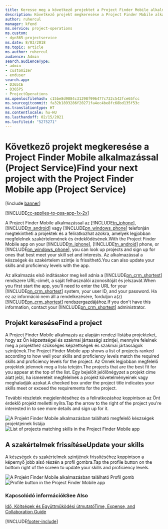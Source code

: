 ```yaml
---
title: Keresse meg a következő projektet a Project Finder Mobile alkalmazással
description: Következő projekt megkeresése a Project Finder Mobile alkalmazással a Project Service szolgáltatáshoz
author: ruhercul
manager: kfend
ms.service: project-operations
ms.custom:
- dyn365-projectservice
ms.date: 8/03/2018
ms.topic: article
ms.author: ruhercul
audience: Admin
search.audienceType:
- admin
- customizer
- enduser
search.app:
- D365CE
- D365PS
- ProjectOperations
ms.openlocfilehash: c15be8d9884c31298f996477c732c542fce65fcc
ms.sourcegitcommit: fa32b1893286f20271fa4ec4be8fc68bd135f53c
ms.translationtype: HT
ms.contentlocale: hu-HU
ms.lasthandoff: 02/15/2021
ms.locfileid: "5275271"
---
```

# <a name="find-your-next-project-with-the-project-finder-mobile-app-project-service"></a><span data-ttu-id="e8d9c-103">Következő projekt megkeresése a Project Finder Mobile alkalmazással (Project Service)</span><span class="sxs-lookup"><span data-stu-id="e8d9c-103">Find your next project with the Project Finder Mobile app (Project Service)</span></span>

[!include [banner](../includes/psa-now-project-operations.md)]

[!INCLUDE[cc-applies-to-psa-app-1x-2x](../includes/cc-applies-to-psa-app-1x-2x.md)]

<span data-ttu-id="e8d9c-104">A Project Finder Mobile alkalmazással az [!INCLUDE[tn_iphone](../includes/tn-iphone.md)], [!INCLUDE[tn_android](../includes/tn-android.md)] vagy [!INCLUDE[pn_windows_phone](../includes/pn-windows-phone.md)] telefonján megtekintheti a projektek és a feliratkozhat azokra, amelyek legjobban megfelelnek szakértelemének és érdeklődésének.</span><span class="sxs-lookup"><span data-stu-id="e8d9c-104">With the Project Finder Mobile app on your [!INCLUDE[tn_iphone](../includes/tn-iphone.md)], [!INCLUDE[tn_android](../includes/tn-android.md)] phone, or [!INCLUDE[pn_windows_phone](../includes/pn-windows-phone.md)], you can look up projects and sign up for ones that best meet your skill set and interests.</span></span> <span data-ttu-id="e8d9c-105">Az alkalmazással a készségek és szakértelem szintje is frissíthető.</span><span class="sxs-lookup"><span data-stu-id="e8d9c-105">You can also update your skills and proficiency levels with the app.</span></span>  
  
 <span data-ttu-id="e8d9c-106">Az alkalmazás első indításakor meg kell adnia a [!INCLUDE[pn_crm_shortest](../includes/pn-crm-shortest.md)] rendszere URL-címét, a saját felhasználói azonosítóját és jelszavát.</span><span class="sxs-lookup"><span data-stu-id="e8d9c-106">When you first start the app, you'll need to enter the URL for your [!INCLUDE[pn_crm_shortest](../includes/pn-crm-shortest.md)] system, your user ID, and your password.</span></span> <span data-ttu-id="e8d9c-107">Ha ez az információ nem áll a rendelkezésére, forduljon a(z) [!INCLUDE[pn_crm_shortest](../includes/pn-crm-shortest.md)] rendszergazdájához.</span><span class="sxs-lookup"><span data-stu-id="e8d9c-107">If you don't have this information,  contact your [!INCLUDE[pn_crm_shortest](../includes/pn-crm-shortest.md)] administrator.</span></span>  
  
## <a name="find-a-project"></a><span data-ttu-id="e8d9c-108">Projekt keresése</span><span class="sxs-lookup"><span data-stu-id="e8d9c-108">Find a project</span></span>  
 <span data-ttu-id="e8d9c-109">A Project Finder Mobile alkalmazás az alapján rendezi listába projekteket, hogy az Ön képzettségei és szakmai jártassági szintjei, mennyire felelnek meg a projekthez szükséges képzettségek és szakmai jártasságok szintjének.</span><span class="sxs-lookup"><span data-stu-id="e8d9c-109">The Project Finder Mobile app shows a list of projects ranked according to how well your skills and proficiency levels match the required skills and proficiency levels for the project.</span></span> <span data-ttu-id="e8d9c-110">Az Önnek legjobban megfelelő projektek jelennek meg a lista tetején.</span><span class="sxs-lookup"><span data-stu-id="e8d9c-110">The projects that are the best fit for you appear at the top of the list.</span></span> <span data-ttu-id="e8d9c-111">Egy bejelölt jelölőnégyzet a projekt címe alatt jelzi, ha ismereteit megfelelnek a projekt követelményeinek vagy meghaladják azokat.</span><span class="sxs-lookup"><span data-stu-id="e8d9c-111">A checked box under the project title indicates your skills meet or exceed the requirements for the project.</span></span>  
  
 <span data-ttu-id="e8d9c-112">További részletek megjelenítéséhez és a feliratkozáshoz koppintson az Önt érdeklő projekt melletti nyílra.</span><span class="sxs-lookup"><span data-stu-id="e8d9c-112">Tap the arrow to the right of the project you're interested in to see more details and sign up for it.</span></span>  
  
 <span data-ttu-id="e8d9c-113">![A Projekt Finder Mobile alkalmazásban található megfelelő készségek projektjeinek listája](../psa/media/project-service-project-finder-list.png "A Projekt Finder Mobile alkalmazásban található megfelelő készségek projektjeinek listája")</span><span class="sxs-lookup"><span data-stu-id="e8d9c-113">![List of projects matching skills in the Project Finder Mobile app](../psa/media/project-service-project-finder-list.png "List of projects matching skills in the Project Finder Mobile app")</span></span>  
  
## <a name="update-your-skills"></a><span data-ttu-id="e8d9c-114">A szakértelmek frissítése</span><span class="sxs-lookup"><span data-stu-id="e8d9c-114">Update your skills</span></span>  
 <span data-ttu-id="e8d9c-115">A készségek és szakértelmek szintjének frissítéséhez koppintson a képernyő jobb alsó részén a profil gombra.</span><span class="sxs-lookup"><span data-stu-id="e8d9c-115">Tap the profile button on the bottom right of the screen to update your skills and proficiency levels.</span></span>  
  
 <span data-ttu-id="e8d9c-116">![A Projekt Finder Mobile alkalmazásban található Profil gomb](../psa/media/project-service-project-finder-profile.png "A Projekt Finder Mobile alkalmazásban található Profil gomb")</span><span class="sxs-lookup"><span data-stu-id="e8d9c-116">![Profile button in the Project Finder Mobile app](../psa/media/project-service-project-finder-profile.png "Profile button in the Project Finder Mobile app")</span></span>  
  
### <a name="see-also"></a><span data-ttu-id="e8d9c-117">Kapcsolódó információk</span><span class="sxs-lookup"><span data-stu-id="e8d9c-117">See Also</span></span>  
 [<span data-ttu-id="e8d9c-118">Idő, Költségek és Együttműködési útmutató</span><span class="sxs-lookup"><span data-stu-id="e8d9c-118">Time, Expense, and Collaboration Guide</span></span>](../psa/time-expense-collaboration-guide.md)


[!INCLUDE[footer-include](../includes/footer-banner.md)]